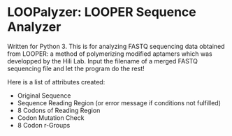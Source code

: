 # LOOPalyzer: LOOPER Sequence Analyzer

Written for Python 3. This is for analyzing FASTQ sequencing data obtained from LOOPER: a method of polymerizing modified aptamers which was developped by the Hili Lab. Input the filename of a merged FASTQ sequencing file and let the program do the rest!

Here is a list of attributes created:
- Original Sequence
- Sequence Reading Region (or error message if conditions not fulfilled)
- 8 Codons of Reading Region
- Codon Mutation Check
- 8 Codon r-Groups
